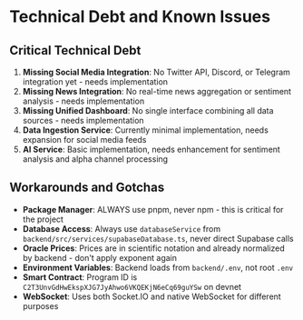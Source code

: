 # Technical Debt and Known Issues

## Critical Technical Debt

1. **Missing Social Media Integration**: No Twitter API, Discord, or Telegram integration yet - needs implementation
2. **Missing News Integration**: No real-time news aggregation or sentiment analysis - needs implementation
3. **Missing Unified Dashboard**: No single interface combining all data sources - needs implementation
4. **Data Ingestion Service**: Currently minimal implementation, needs expansion for social media feeds
5. **AI Service**: Basic implementation, needs enhancement for sentiment analysis and alpha channel processing

## Workarounds and Gotchas

- **Package Manager**: ALWAYS use pnpm, never npm - this is critical for the project
- **Database Access**: Always use `databaseService` from `backend/src/services/supabaseDatabase.ts`, never direct Supabase calls
- **Oracle Prices**: Prices are in scientific notation and already normalized by backend - don't apply exponent again
- **Environment Variables**: Backend loads from `backend/.env`, not root `.env`
- **Smart Contract**: Program ID is `C2T3UnvGdHwEkspXJG7JyAhwo6VKQEKjN6eCq69guYSw` on devnet
- **WebSocket**: Uses both Socket.IO and native WebSocket for different purposes
